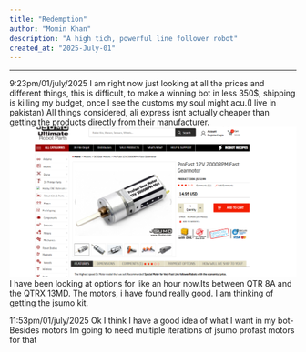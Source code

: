 ```yaml
---
title: "Redemption"
author: "Momin Khan"
description: "A high tich, powerful line follower robot"
created_at: "2025-July-01"
---
```



---
9:23pm/01/july/2025
I am right now just looking at all the prices and different things, this is difficult, to make a winning bot in less 350$, shipping is killing my budget, once I see the customs my soul might acu.(I live in pakistan) All things considered, ali express isnt actually cheaper than getting the products directly from their manufacturer. ![alt text](image.png)
I have been looking at options for like an hour now.Its between QTR 8A and the QTRX 13MD. The motors, i have found really good. I am thinking of getting the jsumo kit.

11:53pm/01/july/2025
Ok I think I have a good idea of what I want in my bot-Besides motors Im going to need multiple iterations of jsumo profast motors for that